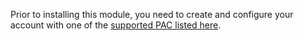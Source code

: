 Prior to installing this module, you need to create and configure your
account with one of the [supported PAC listed here](https://github.com/OCA/l10n-mexico/blob/17.0/l10n_mx_cfdi/README.md).
